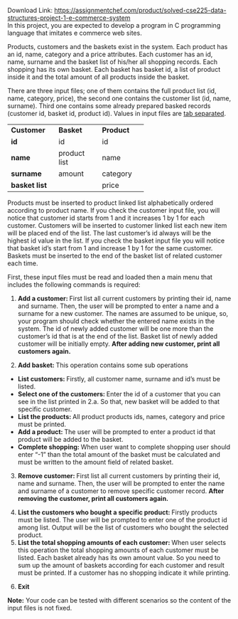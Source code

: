 Download Link: https://assignmentchef.com/product/solved-cse225-data-structures-project-1-e-commerce-system
<br>
In this project, you are expected to develop a program in C programming language that imitates e commerce web sites.

Products, customers and the baskets exist in the system. Each product has an id, name, category and a price attributes. Each customer has an id, name, surname and the basket list of his/her all shopping records. Each shopping has its own basket. Each basket has basket id, a list of product inside it and the total amount of all products inside the basket.

There are three input files; one of them contains the full product list (id, name, category, price), the second one contains the customer list (id, name, surname). Third one contains some already prepared basked records (customer id, basket id, product id). Values in input files are <u>tab separated</u>.




<table width="259">

 <tbody>

  <tr>

   <td width="91"><strong>Customer </strong></td>

   <td width="82"><strong>Basket </strong></td>

   <td width="86"><strong>Product </strong></td>

  </tr>

  <tr>

   <td width="91"><strong>id </strong></td>

   <td width="82">id</td>

   <td width="86">id</td>

  </tr>

  <tr>

   <td width="91"><strong>name </strong></td>

   <td width="82">product list</td>

   <td width="86">name</td>

  </tr>

  <tr>

   <td width="91"><strong>surname </strong></td>

   <td width="82">amount</td>

   <td width="86">category</td>

  </tr>

  <tr>

   <td width="91"><strong>basket list </strong></td>

   <td width="82"> </td>

   <td width="86">price</td>

  </tr>

 </tbody>

</table>




Products must be inserted to product linked list alphabetically ordered according to product name. If you check the customer input file, you will notice that customer id starts from 1 and it increases 1 by 1 for each customer. Customers will be inserted to customer linked list each new item will be placed end of the list. The last customer’s id always will be the highest id value in the list. If you check the basket input file you will notice that basket id’s start from 1 and increase 1 by 1 for the same customer. Baskets must be inserted to the end of the basket list of related customer each time.




First, these input files must be read and loaded then a main menu that includes the following commands is required:




<ol>

 <li><strong>Add a customer: </strong>First list all current customers by printing their id, name and surname. Then, the user will be prompted to enter a name and a surname for a new customer. The names are assumed to be unique, so, your program should check whether the entered name exists in the system. The id of newly added customer will be one more than the customer’s id that is at the end of the list. Basket list of newly added customer will be initially empty. <strong>After adding new customer, print all customers again.</strong></li>

</ol>




<ol start="2">

 <li><strong>Add basket: </strong>This operation contains some sub operations</li>

</ol>

<strong> </strong>

<ul>

 <li><strong>List customers: </strong>Firstly, all customer name, surname and id’s must be listed.</li>

 <li><strong>Select one of the customers: </strong>Enter the id of a customer that you can see in the list printed in 2.a. So that, new basket will be added to that specific customer.</li>

 <li><strong>List the products: </strong>All product products ids, names, category and price must be printed.</li>

 <li><strong>Add a product: </strong>The user will be prompted to enter a product id that product will be added to the basket.</li>

 <li><strong>Complete shopping: </strong>When user want to complete shopping user should enter “-1” than the total amount of the basket must be calculated and must be written to the amount field of related basket.</li>

</ul>

<strong> </strong>

<ol start="3">

 <li><strong>Remove customer: </strong>First list all current customers by printing their id, name and surname. Then, the user will be prompted to enter the name and surname of a customer to remove specific customer record. <strong>After removing the customer, print all customers again. </strong></li>

</ol>

<strong> </strong>

<ol start="4">

 <li><strong>List the customers who bought a specific product: </strong>Firstly products must be listed. The user will be prompted to enter one of the product id among list. Output will be the list of customers who bought the selected product.</li>

 <li><strong>List the total shopping amounts of each customer: </strong>When user selects this operation the total shopping amounts of each customer must be listed. Each basket already has its own amount value. So you need to sum up the amount of baskets according for each customer and result must be printed. If a customer has no shopping indicate it while printing.</li>

</ol>

<strong> </strong>

<ol start="6">

 <li><strong>Exit </strong></li>

</ol>

<strong> </strong>

<strong> </strong>

<strong>Note:</strong> Your code can be tested with different scenarios so the content of the input files is not fixed.















































